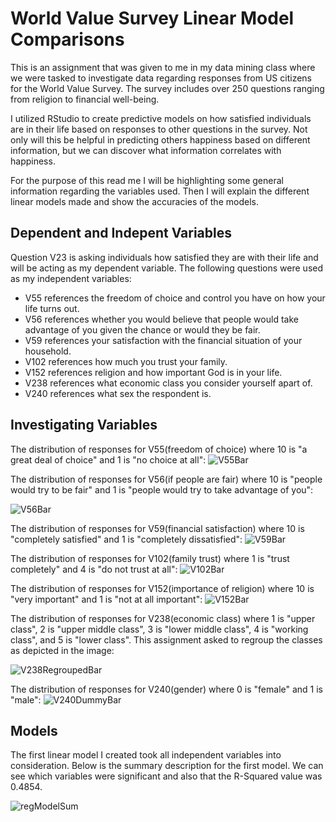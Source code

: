 # World Value Survey Linear Model Comparisons
This is an assignment that was given to me in my data mining class where we were tasked to investigate data regarding responses from US citizens for the World Value Survey. The survey includes over 250 questions ranging from religion to financial well-being.

I utilized RStudio to create predictive models on how satisfied individuals are in their life based on responses to other questions in the survey. Not only will this be helpful in predicting others happiness based on different information, but we can discover what information correlates with happiness.

For the purpose of this read me I will be highlighting some general information regarding the variables used. Then I will explain the different linear models made and show the accuracies of the models.

## Dependent and Indepent Variables 
Question V23 is asking individuals how satisfied they are with their life and will be acting as my dependent variable. The following questions were used as my independent variables:
- V55 references the freedom of choice and control you have on how your life turns out.
- V56 references whether you would believe that people would take advantage of you given the chance or would they be fair.
- V59 references your satisfaction with the financial situation of your household.
- V102 references how much you trust your family.
- V152 references religion and how important God is in your life.
- V238 references what economic class you consider yourself apart of.
- V240 references what sex the respondent is.

## Investigating Variables
The distribution of responses for V55(freedom of choice) where 10 is "a great deal of choice" and 1 is "no choice at all":
![V55Bar](Images/V55Bar.png)

The distribution of responses for V56(if people are fair) where 10 is "people would try to be fair" and 1 is "people would try to take advantage of you":

![V56Bar](Images/V56Bar.png)

The distribution of responses for V59(financial satisfaction) where 10 is "completely satisfied" and 1 is "completely dissatisfied":
![V59Bar](Images/V59Bar.png)

The distribution of responses for V102(family trust) where 1 is "trust completely" and 4 is "do not trust at all":
![V102Bar](Images/V102Bar.png)

The distribution of responses for V152(importance of religion) where 10 is "very important" and 1 is "not at all important":
![V152Bar](Images/V152Bar.png)

The distribution of responses for V238(economic class) where 1 is "upper class", 2 is "upper middle class", 3 is "lower middle class", 4 is "working class", and 5 is "lower class". This assignment asked to regroup the classes as depicted in the image:

![V238RegroupedBar](Images/V238RegroupedBar.png)

The distribution of responses for V240(gender) where 0 is "female" and 1 is "male":
![V240DummyBar](Images/V240DummyBar.png)

## Models
The first linear model I created took all independent variables into consideration. Below is the summary description for the first model. We can see which variables were significant and also that the R-Squared value was 0.4854.

![regModelSum](Images/regModelSum.png)
